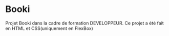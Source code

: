 # Booki

Projet Booki dans la cadre de formation DEVELOPPEUR.
Ce projet a été fait en HTML et CSS(uniquement en FlexBox)
